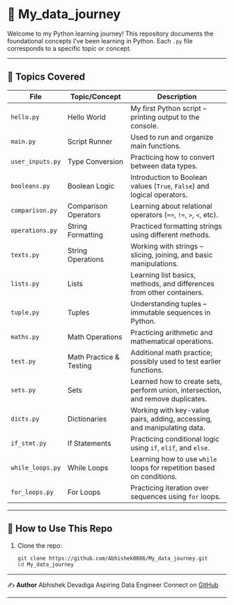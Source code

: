 
# 🧠 My\_data\_journey

Welcome to my Python learning journey! This repository documents the foundational concepts I've been learning in Python. Each `.py` file corresponds to a specific topic or concept.

---

## 📁 Topics Covered

| File             | Topic/Concept           | Description                                                                     |
| ---------------- | ----------------------- | ------------------------------------------------------------------------------- |
| `hello.py`       | Hello World             | My first Python script – printing output to the console.                        |
| `main.py`        | Script Runner           | Used to run and organize main functions.                                        |
| `user_inputs.py` | Type Conversion         | Practicing how to convert between data types.                                   |
| `booleans.py`    | Boolean Logic           | Introduction to Boolean values (`True`, `False`) and logical operators.         |
| `comparison.py`  | Comparison Operators    | Learning about relational operators (`==`, `!=`, `>`, `<`, etc).                |
| `operations.py`  | String Formatting       | Practiced formatting strings using different methods.                           |
| `texts.py`       | String Operations       | Working with strings – slicing, joining, and basic manipulations.               |
| `lists.py`       | Lists                   | Learning list basics, methods, and differences from other containers.           |
| `tuple.py`       | Tuples                  | Understanding tuples – immutable sequences in Python.                           |
| `maths.py`       | Math Operations         | Practicing arithmetic and mathematical operations.                              |
| `test.py`        | Math Practice & Testing | Additional math practice; possibly used to test earlier functions.              |
| `sets.py`        | Sets                    | Learned how to create sets, perform union, intersection, and remove duplicates. |
| `dicts.py`       | Dictionaries            | Working with key-value pairs, adding, accessing, and manipulating data.         |
| `if_stmt.py`     | If Statements           | Practicing conditional logic using `if`, `elif`, and `else`.                    |
| `while_loops.py` | While Loops             | Learning how to use `while` loops for repetition based on conditions.           |
| `for_loops.py`   | For Loops               | Practicing iteration over sequences using `for` loops.                          |

---

## 🚀 How to Use This Repo

1. Clone the repo:

   ```bash
   git clone https://github.com/Abhishek0086/My_data_journey.git
   cd My_data_journey
   ```

---

✍️ **Author**
Abhishek Devadiga
Aspiring Data Engineer
Connect on [GitHub](https://github.com/Abhishek0086)

---


